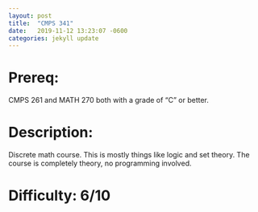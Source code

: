 ```yaml
---
layout: post
title:  "CMPS 341"
date:   2019-11-12 13:23:07 -0600
categories: jekyll update
---
```

# Prereq:  
CMPS 261 and MATH 270 both with a grade of “C” or better.  
  

# Description:  
Discrete math course.  This is mostly things like logic and set theory.  The course is completely theory, no programming involved.  
  
  
# Difficulty:  6/10  